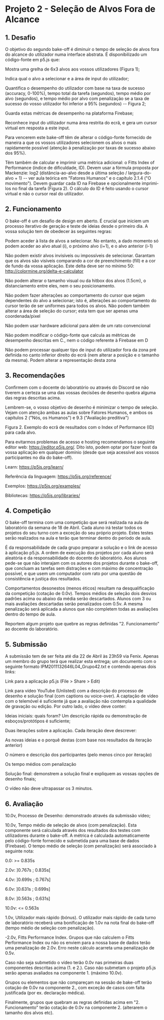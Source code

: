 # Projeto 2 - Seleção de Alvos Fora de Alcance

## 1. Desafio

O objetivo do segundo bake-off é diminuir o tempo de seleção de alvos fora do alcance do utilizador numa interface abstrata. É disponibilizado um código-fonte em p5.js que:

Mostra uma grelha de 6x3 alvos aos vossos utilizadores (Figura 1);

Indica qual o alvo a selecionar e a área de input do utilizador;

Quantifica o desempenho do utilizador com base na taxa de sucesso (accuracy, 0-100%), tempo total da tarefa (segundos), tempo médio por alvo (segundos), e tempo médio por alvo com penalização se a taxa de sucesso do vosso utilizador foi inferior a 95% (segundos) -- Figura 2;

Guarda estas métricas de desempenho na plataforma Firebase;

Reconhece input do utilizador numa área restrita do ecrã, e gera um cursor virtual em resposta a este input.

Para vencerem este bake-off têm de alterar o código-fonte fornecido de maneira a que os vossos utilizadores selecionem os alvos o mais rapidamente possível (atenção à penalização por taxas de sucesso abaixo dos 95%).

Têm também de calcular e imprimir uma métrica adicional: o Fitts Index of Performance (índice de dificuldade, ID). Devem usar a fórmula proposta por Mackenzie: log2 (distância-ao-alvo desde a última seleção / largura-do-alvo + 1) -- ver aula teórica em "Fatores Humanos" e o capítulo 2.1.4 ("O movimento"). Devem guardar cada ID na Firebase e opcionalmente imprimi-los no final da tarefa (Figura 2). O cálculo do ID é feito usando o cursor virtual e não o cursor real do utilizador.

## 2. Funcionamento

O bake-off é um desafio de design em aberto. É crucial que iniciem um processo iterativo de geração e teste de ideias desde o primeiro dia. A vossa solução tem de obedecer às seguintes regras:

Podem aceder à lista de alvos a selecionar. No entanto, a dado momento só podem aceder ao alvo atual (i), o próximo alvo (i+1), e o alvo anterior (i-1)

Não podem existir alvos invisíveis ou impossíveis de selecionar. Garantam que os alvos são visíveis comparando a cor de preenchimento (fill) e a cor de fundo da vossa aplicação. Este delta deve ser no mínimo 50: http://colormine.org/delta-e-calculator

Não podem alterar o tamanho visual ou da hitbox dos alvos (1.5cm), o distanciamento entre eles, nem o seu posicionamento.

Não podem fazer alterações ao comportamento do cursor que sejam dependentes do alvo a selecionar; isto é, alterações ao comportamento do cursor terão de ser uniformes para todos os alvos. Não podem também alterar a área de seleção do cursor; esta tem que ser apenas uma coordenada/pixel

Não podem usar hardware adicional para além de um rato convencional

Não podem modificar o código-fonte que calcula as métricas de desempenho descritas em C., nem o código referente à Firebase em D

Não podem processar qualquer tipo de input do utilizador fora da zona pré definida no canto inferior direito do ecrã (nem alterar a posição e o tamanho da mesma). Podem alterar a representação desta zona

## 3. Recomendações

Confirmem com o docente do laboratório ou através do Discord se não tiverem a certeza se uma das vossas decisões de desenho quebra alguma das regras descritas acima.

Lembrem-se, o vosso objetivo de desenho é minimizar o tempo de seleção. Vejam com atenção ambas as aulas sobre Fatores Humanos, e ambos os capítulos 2 ("Nós, os Humanos") e 9.3 ("Avaliação preditiva")

Figura 2. Exemplo do ecrã de resultados com o Index of Performance (ID) para cada alvo.

Para evitarmos problemas de acesso e hosting recomendamos o seguinte editor web: https://editor.p5js.org/. Dito isto, podem optar por fazer host da vossa aplicação em qualquer domínio (desde que seja acessível aos vossos participantes no dia do bake-off).

Learn: https://p5js.org/learn/

Referência da linguagem: https://p5js.org/reference/

Exemplos: https://p5js.org/examples/

Bibliotecas: https://p5js.org/libraries/

## 4. Competição

O bake-off termina com uma competição que será realizada na aula de laboratório da semana de 18 de Abril. Cada aluno irá testar todos os projetos do seu turno com a exceção do seu próprio projeto. Estes testes serão realizados na aula e terão que terminar dentro do período de aula.

É da responsabilidade de cada grupo preparar a solução e o link de acesso à aplicação p5.js. A ordem de execução dos projetos por cada aluno será aleatória e da responsabilidade do docente do laboratório. Aos alunos pede-se que não interajam com os autores dos projetos durante o bake-off, que concluam as tarefas sem distrações e com máximo de concentração possível, e que usem um computador com rato por uma questão de consistência e justiça dos resultados.

Comportamentos desonestos (menos éticos) resultam na desqualificação da competição (cotação de 0.0v). Tempos médios de seleção dois desvios padrões acima ou abaixo da média serão descartados. Alunos com 3 ou mais avaliações descartadas serão penalizados com 0.5v. A mesma penalização será aplicada a alunos que não completem todas as avaliações dentro do tempo de aula.

Reportem algum projeto que quebre as regras definidas "2. Funcionamento" ao docente do laboratório.

## 5. Submissão

A submissão tem de ser feita até dia 22 de Abril às 23h59 via Fenix. Apenas um membro do grupo terá que realizar esta entrega; um documento com o seguinte formato IPM2011132646L04_Grupo42.txt e contendo apenas dois links:

Link para a aplicação p5.js (File > Share > Edit)

Link para vídeo YouTube (Unlisted) com a descrição do processo de desenho e solução final (com captions ou voice-over). A captação de vídeo com o telemóvel é suficiente já que a avaliação não contempla a qualidade de gravação ou edição. Por outro lado, o vídeo deve conter:

Ideias iniciais: quais foram? Um descrição rápida ou demonstração de esboços/protótipos é suficiente;

Duas iterações sobre a aplicação. Cada iteração deve descrever:

As novas ideias e o porquê destas (com base nos resultados da iteração anterior)

O número e descrição dos participantes (pelo menos cinco por iteração)

Os tempo médios com penalização

Solução final: demonstrem a solução final e expliquem as vossas opções de desenho finais;

O vídeo não deve ultrapassar os 3 minutos.

## 6. Avaliação

10.0v, Processo de Desenho: demonstrado através da submissão vídeo;

10.0v, Tempo médio de seleção de alvos (com penalização). Esta componente será calculada através dos resultados dos testes com utilizadores durante o bake-off. A métrica é calculada automaticamente pelo código-fonte fornecido e submetida para uma base de dados (Firebase). O tempo médio de seleção (com penalização) será associado à seguinte nota:

0.0: >= 0.835s

2.0v: ]0.767s ; 0.835s[

4.0v: ]0.699s ; 0.767s]

6.0v: ]0.631s ; 0.699s]

8.0v: ]0.563s ; 0.631s]

10.0v: <= 0.563s

1.0v, Utilizador mais rápido (bónus). O utilizador mais rápido de cada turno de laboratório receberá uma bonificação de 1.0v na nota final do bake-off (tempo médio de seleção com penalização).

-2.0v, Fitts Performance Index. Grupos que não calculem o Fitts Performance Index ou não os enviem para a nossa base de dados terão uma penalização de 2.0v. Erro neste cálculo acarreta uma penalização de 0.5v.

Caso não seja submetido o vídeo terão 0.0v nas primeiras duas componentes descritas acima (1. e 2.). Caso não submetam o projeto p5.js serão apenas avaliados na componente 1. (máximo 10.0v).

Grupos ou elementos que não compareçam na sessão de bake-off terão cotação de 0.0v na componente 2., com exceção de casos com falta justificada (por ex. declaração médica).

Finalmente, grupos que quebram as regras definidas acima em "2. Funcionamento" terão cotação de 0.0v na componente 2. (alterarem o tamanho dos alvos etc).
